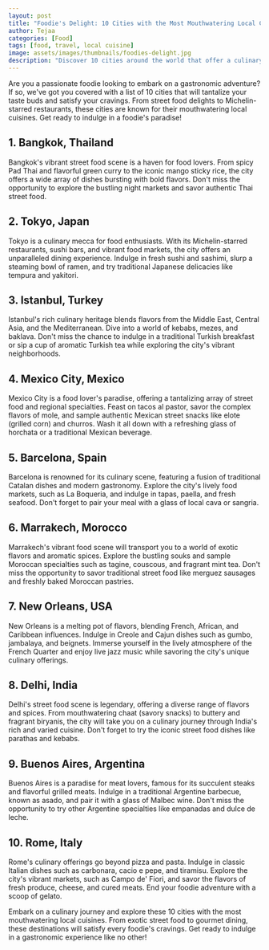 ```yaml
---
layout: post
title: "Foodie's Delight: 10 Cities with the Most Mouthwatering Local Cuisines"
author: Tejaa
categories: [Food]
tags: [food, travel, local cuisine]
image: assets/images/thumbnails/foodies-delight.jpg
description: "Discover 10 cities around the world that offer a culinary adventure with their mouthwatering local cuisines. Get ready to indulge in a foodie's paradise!"
---
```


Are you a passionate foodie looking to embark on a gastronomic adventure? If so, we've got you covered with a list of 10 cities that will tantalize your taste buds and satisfy your cravings. From street food delights to Michelin-starred restaurants, these cities are known for their mouthwatering local cuisines. Get ready to indulge in a foodie's paradise!

## 1. Bangkok, Thailand

Bangkok's vibrant street food scene is a haven for food lovers. From spicy Pad Thai and flavorful green curry to the iconic mango sticky rice, the city offers a wide array of dishes bursting with bold flavors. Don't miss the opportunity to explore the bustling night markets and savor authentic Thai street food.

## 2. Tokyo, Japan

Tokyo is a culinary mecca for food enthusiasts. With its Michelin-starred restaurants, sushi bars, and vibrant food markets, the city offers an unparalleled dining experience. Indulge in fresh sushi and sashimi, slurp a steaming bowl of ramen, and try traditional Japanese delicacies like tempura and yakitori.

## 3. Istanbul, Turkey

Istanbul's rich culinary heritage blends flavors from the Middle East, Central Asia, and the Mediterranean. Dive into a world of kebabs, mezes, and baklava. Don't miss the chance to indulge in a traditional Turkish breakfast or sip a cup of aromatic Turkish tea while exploring the city's vibrant neighborhoods.

## 4. Mexico City, Mexico

Mexico City is a food lover's paradise, offering a tantalizing array of street food and regional specialties. Feast on tacos al pastor, savor the complex flavors of mole, and sample authentic Mexican street snacks like elote (grilled corn) and churros. Wash it all down with a refreshing glass of horchata or a traditional Mexican beverage.

## 5. Barcelona, Spain

Barcelona is renowned for its culinary scene, featuring a fusion of traditional Catalan dishes and modern gastronomy. Explore the city's lively food markets, such as La Boqueria, and indulge in tapas, paella, and fresh seafood. Don't forget to pair your meal with a glass of local cava or sangria.

## 6. Marrakech, Morocco

Marrakech's vibrant food scene will transport you to a world of exotic flavors and aromatic spices. Explore the bustling souks and sample Moroccan specialties such as tagine, couscous, and fragrant mint tea. Don't miss the opportunity to savor traditional street food like merguez sausages and freshly baked Moroccan pastries.

## 7. New Orleans, USA

New Orleans is a melting pot of flavors, blending French, African, and Caribbean influences. Indulge in Creole and Cajun dishes such as gumbo, jambalaya, and beignets. Immerse yourself in the lively atmosphere of the French Quarter and enjoy live jazz music while savoring the city's unique culinary offerings.

## 8. Delhi, India

Delhi's street food scene is legendary, offering a diverse range of flavors and spices. From mouthwatering chaat (savory snacks) to buttery and fragrant biryanis, the city will take you on a culinary journey through India's rich and varied cuisine. Don't forget to try the iconic street food dishes like parathas and kebabs.

## 9. Buenos Aires, Argentina

Buenos Aires is a paradise for meat lovers, famous for its succulent steaks and flavorful grilled meats. Indulge in a traditional Argentine barbecue, known as asado, and pair it with a glass of Malbec wine. Don't miss the opportunity to try other Argentine specialties like empanadas and dulce de leche.

## 10. Rome, Italy

Rome's culinary offerings go beyond pizza and pasta. Indulge in classic Italian dishes such as carbonara, cacio e pepe, and tiramisu. Explore the city's vibrant markets, such as Campo de' Fiori, and savor the flavors of fresh produce, cheese, and cured meats. End your foodie adventure with a scoop of gelato.

Embark on a culinary journey and explore these 10 cities with the most mouthwatering local cuisines. From exotic street food to gourmet dining, these destinations will satisfy every foodie's cravings. Get ready to indulge in a gastronomic experience like no other!

